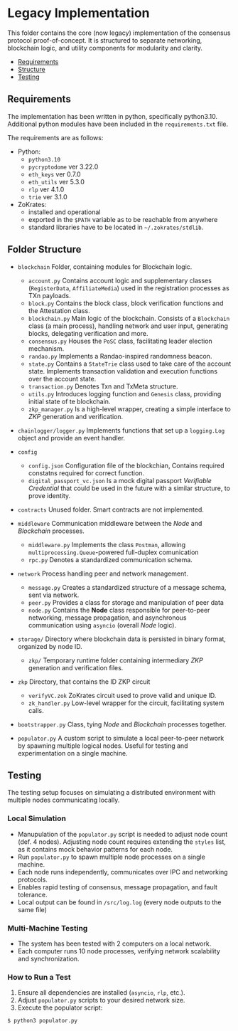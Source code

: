 # Legacy Implementation

This folder contains the core (now legacy) implementation of the consensus protocol proof-of-concept. It is structured to separate networking, blockchain logic, and utility components for modularity and clarity.

- [Requirements](#requirements)
- [Structure](#folder-structure)
- [Testing](#testing)

## Requirements

The implementation has been written in python, specifically python3.10. Additional python modules have been included in the `requirements.txt` file.

The requirements are as follows:

- Python:
  - `python3.10`
  - `pycryptodome` ver 3.22.0
  - `eth_keys` ver 0.7.0
  - `eth_utils` ver 5.3.0
  - `rlp` ver 4.1.0
  - `trie` ver 3.1.0
- ZoKrates:
  - installed and operational
  - exported in the `$PATH` variable as to be reachable from anywhere
  - standard libraries have to be located in `~/.zokrates/stdlib`.

## Folder Structure

- `blockchain`
  Folder, containing modules for Blockchain logic.
  - `account.py` Contains account logic and supplementary classes (`RegisterData`, `AffiliateMedia`) used in the registration processes as TXn payloads.
  - `block.py` Contains the block class, block verification functions and the Attestation class.
  - `blockchain.py` Main logic of the blockchain. Consists of a `Blockchain` class (a main process), handling network and user input, generating blocks, delegating verification and more.
  - `consensus.py` Houses the `PoSC` class, facilitating leader election mechanism.
  - `randao.py` Implements a Randao-inspired randomness beacon.
  - `state.py` Contains a `StateTrie` class used to take care of the account state. Implements transaction validation and execution functions over the account state.
  - `transaction.py` Denotes Txn and TxMeta structure.
  - `utils.py` Introduces logging function and `Genesis` class, providing initial state of te blockchain.
  - `zkp_manager.py` Is a high-level wrapper, creating a simple interface to *ZKP* generation and verification.
- `chainlogger/logger.py` Implements functions that set up a `logging.Log` object and provide an event handler.

- `config`
  - `config.json` Configuration file of the blockchian, Contains required constatns required for correct function.
  - `digital_passport_vc.json` Is a mock digital passport *Verifiable Credential* that could be used in the future with a similar structure, to prove identity.
- `contracts` Unused folder. Smart contracts are not implemented.

- `middleware` Communication middleware between the *Node* and *Blockchain* processes.
  - `middleware.py` Implements the class `Postman`, allowing `multiprocessing.Queue`-powered full-duplex comunication
  - `rpc.py` Denotes a standardized communication schema.

- `network` Process handling peer and network management.
  - `message.py` Creates a standardized structure of a message schema, sent via network.
  - `peer.py` Provides a class for storage and manipulation of peer data
  - `node.py` Contains the **Node** class responsible for peer-to-peer networking, message propagation, and asynchronous communication using `asyncio` (overall *Node* logic).

- `storage/` Directory where blockchain data is persisted in binary format, organized by node ID.
  - `zkp/` Temporary runtime folder containing intermediary *ZKP* generation and verification files.

- `zkp` Directory, that contains the ID ZKP circuit
  - `verifyVC.zok` ZoKrates circuit used to prove valid and unique ID.
  - `zk_handler.py` Low-level wrapper for the circuit, facilitating system calls.
- `bootstrapper.py` Class, tying *Node* and *Blockchain* processes together.
- `populator.py` A custom script to simulate a local peer-to-peer network by spawning multiple logical nodes. Useful for testing and experimentation on a single machine.

## Testing

The testing setup focuses on simulating a distributed environment with multiple nodes communicating locally.

### Local Simulation

- Manupulation of the `populator.py` script is needed to adjust node count (def. 4 nodes). Adjusting node count requires extending the `styles` list, as it contains mock behavior patterns for each node.
- Run `populator.py` to spawn multiple node processes on a single machine.
- Each node runs independently, communicates over IPC and networking protocols.
- Enables rapid testing of consensus, message propagation, and fault tolerance.
- Local output can be found in `/src/log.log` (every node outputs to the same file)

### Multi-Machine Testing

- The system has been tested with 2 computers on a local network.
- Each computer runs 10 node processes, verifying network scalability and synchronization.

### How to Run a Test

1. Ensure all dependencies are installed (`asyncio`, `rlp`, etc.).
2. Adjust `populator.py` scripts to your desired network size.
3. Execute the populator script:

```bash
$ python3 populator.py
```
